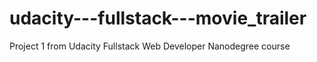 # udacity---fullstack---movie_trailer
Project 1 from Udacity Fullstack Web Developer Nanodegree course
